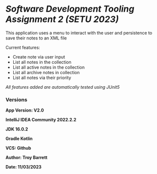 # ***Software Development Tooling Assignment 2 (SETU 2023)***

This application uses a menu to interact with the user and persistence to save their notes to an XML file

Current features:
- Create note via user input
- List all notes in the collection
- List all active notes in the collection
- List all archive notes in collection
- List all notes via their priority

*All features added are automatically tested using JUnit5*

### **Versions**

**App Version: V2.0**

**IntelliJ IDEA Community 2022.2.2**

**JDK 16.0.2**

**Gradle Kotlin**

**VCS: Github**

**Author: Troy Barrett**

**Date: 11/03/2023**